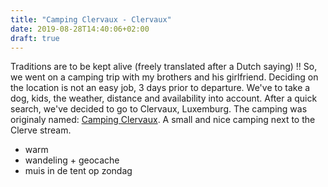 ```yaml
---
title: "Camping Clervaux - Clervaux"
date: 2019-08-28T14:40:06+02:00
draft: true
---
```


Traditions are to be kept alive (freely translated after a Dutch saying) !! So, we went on a camping trip with my brothers and his girlfriend. Deciding on the location is not an easy job, 3 days prior to departure. We've to take a dog, kids, the weather, distance and availability into account. After a quick search, we've decided to go to Clervaux, Luxemburg. The camping was originaly named: [Camping Clervaux](https://www.camping-clervaux.lu/). A small and nice camping next to the Clerve stream.


* warm
* wandeling + geocache
* muis in de tent op zondag
